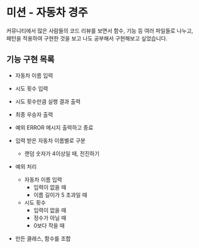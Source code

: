 # **미션 - 자동차 경주**
커뮤니티에서 많은 사람들의 코드 리뷰를 보면서 함수, 기능 등 여러 파일들로 나누고, 패턴을 적용하여 구현한 것을 보고 나도 공부해서 구현해보고 싶었습니다.
## **기능 구현 목록**

+ 자동차 이름 입력
+ 시도 횟수 입력
+ 시도 횟수만큼 실행 결과 출력
+ 최종 우승자 출력
+ 예외 ERROR 메시지 출력하고 종료

+ 입력 받은 자동차 이름별로 구분
    + 랜덤 숫자가 4이상일 때, 전진하기
+ 예외 처리
    + 자동차 이름 입력
        + 입력이 없을 때
        + 이름 길이가 5 초과일 때
    + 시도 횟수
        + 입력이 없을 때
        + 정수가 아닐 때
        + 0보다 작을 때

+ 만든 클래스, 함수를 조합
